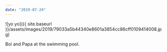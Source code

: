 ```yaml
---
date: "2019-07-24"
---
```


![yo yo]({{ site.baseurl }}/assets/images/2019/79033a5b44340e8601a3854cc86cff0109414008.jpg)

Boí and Papa at the swimming pool.
